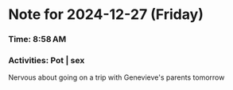 # Note for 2024-12-27 (Friday)
### Time: 8:58 AM
### Activities: Pot | sex

Nervous about going on a trip with Genevieve's parents tomorrow
